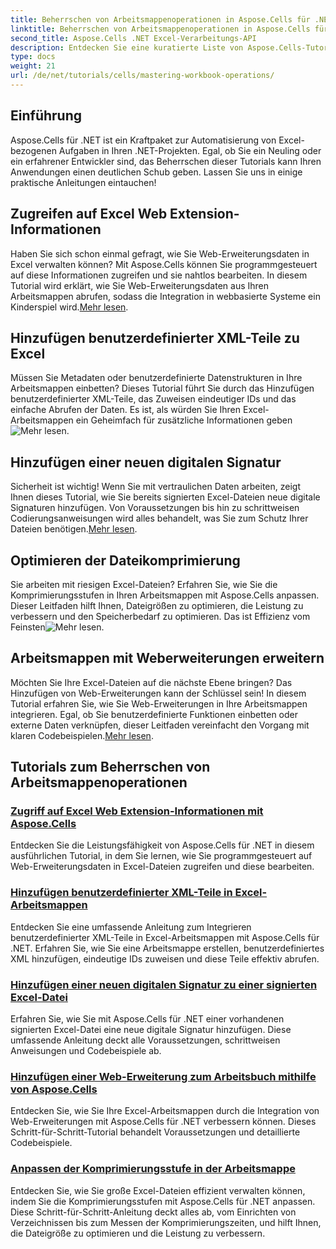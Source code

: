 ```yaml
---
title: Beherrschen von Arbeitsmappenoperationen in Aspose.Cells für .NET
linktitle: Beherrschen von Arbeitsmappenoperationen in Aspose.Cells für .NET
second_title: Aspose.Cells .NET Excel-Verarbeitungs-API
description: Entdecken Sie eine kuratierte Liste von Aspose.Cells-Tutorials für .NET, einschließlich Anleitungen zum Zugriff auf Web-Erweiterungsdaten, zum Hinzufügen digitaler Signaturen und zum Anpassen der Komprimierungsstufen.
type: docs
weight: 21
url: /de/net/tutorials/cells/mastering-workbook-operations/
---
```

## Einführung

Aspose.Cells für .NET ist ein Kraftpaket zur Automatisierung von Excel-bezogenen Aufgaben in Ihren .NET-Projekten. Egal, ob Sie ein Neuling oder ein erfahrener Entwickler sind, das Beherrschen dieser Tutorials kann Ihren Anwendungen einen deutlichen Schub geben. Lassen Sie uns in einige praktische Anleitungen eintauchen!  

## Zugreifen auf Excel Web Extension-Informationen  

Haben Sie sich schon einmal gefragt, wie Sie Web-Erweiterungsdaten in Excel verwalten können? Mit Aspose.Cells können Sie programmgesteuert auf diese Informationen zugreifen und sie nahtlos bearbeiten. In diesem Tutorial wird erklärt, wie Sie Web-Erweiterungsdaten aus Ihren Arbeitsmappen abrufen, sodass die Integration in webbasierte Systeme ein Kinderspiel wird.[Mehr lesen](./accessing-excel-web-extension-information/).  

## Hinzufügen benutzerdefinierter XML-Teile zu Excel  

 Müssen Sie Metadaten oder benutzerdefinierte Datenstrukturen in Ihre Arbeitsmappen einbetten? Dieses Tutorial führt Sie durch das Hinzufügen benutzerdefinierter XML-Teile, das Zuweisen eindeutiger IDs und das einfache Abrufen der Daten. Es ist, als würden Sie Ihren Excel-Arbeitsmappen ein Geheimfach für zusätzliche Informationen geben![Mehr lesen](./add-custom-xml-parts/).  

## Hinzufügen einer neuen digitalen Signatur  

 Sicherheit ist wichtig! Wenn Sie mit vertraulichen Daten arbeiten, zeigt Ihnen dieses Tutorial, wie Sie bereits signierten Excel-Dateien neue digitale Signaturen hinzufügen. Von Voraussetzungen bis hin zu schrittweisen Codierungsanweisungen wird alles behandelt, was Sie zum Schutz Ihrer Dateien benötigen.[Mehr lesen](./adding-new-digital-signature-to-signed-excel-file/).  

## Optimieren der Dateikomprimierung  

Sie arbeiten mit riesigen Excel-Dateien? Erfahren Sie, wie Sie die Komprimierungsstufen in Ihren Arbeitsmappen mit Aspose.Cells anpassen. Dieser Leitfaden hilft Ihnen, Dateigrößen zu optimieren, die Leistung zu verbessern und den Speicherbedarf zu optimieren. Das ist Effizienz vom Feinsten![Mehr lesen](./adjusting-compression-level/). 
 
## Arbeitsmappen mit Weberweiterungen erweitern  

 Möchten Sie Ihre Excel-Dateien auf die nächste Ebene bringen? Das Hinzufügen von Web-Erweiterungen kann der Schlüssel sein! In diesem Tutorial erfahren Sie, wie Sie Web-Erweiterungen in Ihre Arbeitsmappen integrieren. Egal, ob Sie benutzerdefinierte Funktionen einbetten oder externe Daten verknüpfen, dieser Leitfaden vereinfacht den Vorgang mit klaren Codebeispielen.[Mehr lesen](./adding-web-extension/).  

## Tutorials zum Beherrschen von Arbeitsmappenoperationen
### [Zugriff auf Excel Web Extension-Informationen mit Aspose.Cells](./accessing-excel-web-extension-information/)
Entdecken Sie die Leistungsfähigkeit von Aspose.Cells für .NET in diesem ausführlichen Tutorial, in dem Sie lernen, wie Sie programmgesteuert auf Web-Erweiterungsdaten in Excel-Dateien zugreifen und diese bearbeiten.
### [Hinzufügen benutzerdefinierter XML-Teile in Excel-Arbeitsmappen](./add-custom-xml-parts/)
Entdecken Sie eine umfassende Anleitung zum Integrieren benutzerdefinierter XML-Teile in Excel-Arbeitsmappen mit Aspose.Cells für .NET. Erfahren Sie, wie Sie eine Arbeitsmappe erstellen, benutzerdefiniertes XML hinzufügen, eindeutige IDs zuweisen und diese Teile effektiv abrufen.
### [Hinzufügen einer neuen digitalen Signatur zu einer signierten Excel-Datei](./adding-new-digital-signature-to-signed-excel-file/)
Erfahren Sie, wie Sie mit Aspose.Cells für .NET einer vorhandenen signierten Excel-Datei eine neue digitale Signatur hinzufügen. Diese umfassende Anleitung deckt alle Voraussetzungen, schrittweisen Anweisungen und Codebeispiele ab.
### [Hinzufügen einer Web-Erweiterung zum Arbeitsbuch mithilfe von Aspose.Cells](./adding-web-extension/)
Entdecken Sie, wie Sie Ihre Excel-Arbeitsmappen durch die Integration von Web-Erweiterungen mit Aspose.Cells für .NET verbessern können. Dieses Schritt-für-Schritt-Tutorial behandelt Voraussetzungen und detaillierte Codebeispiele.
### [Anpassen der Komprimierungsstufe in der Arbeitsmappe](./adjusting-compression-level/)
Entdecken Sie, wie Sie große Excel-Dateien effizient verwalten können, indem Sie die Komprimierungsstufen mit Aspose.Cells für .NET anpassen. Diese Schritt-für-Schritt-Anleitung deckt alles ab, vom Einrichten von Verzeichnissen bis zum Messen der Komprimierungszeiten, und hilft Ihnen, die Dateigröße zu optimieren und die Leistung zu verbessern.